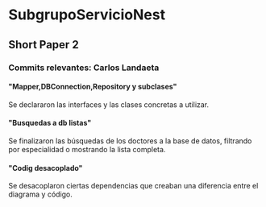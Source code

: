 # SubgrupoServicioNest

## Short Paper 2

### Commits relevantes: Carlos Landaeta

#### "Mapper,DBConnection,Repository y subclases"

Se declararon las interfaces y las clases concretas a utilizar.

#### "Busquedas a db listas"

Se finalizaron las búsquedas de los doctores a la base de datos, filtrando por especialidad o mostrando la lista completa.

#### "Codig desacoplado"

Se desacoplaron ciertas dependencias que creaban una diferencia entre el diagrama y código.
